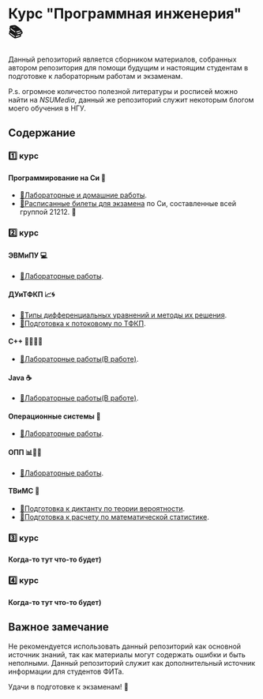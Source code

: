 # Курс "Программная инженерия" :books:

Данный репозиторий является сборником материалов, собранных автором репозитория для помощи будущим и настоящим студентам в подготовке к лабораторным работам и экзаменам.

P.s. огромное количестоо полезной литературы и росписей можно найти на *NSUMedia*, данный же репозиторий служит некоторым блогом моего обучения в НГУ.

## Содержание

### 1️⃣ курс

#### Программирование на Си 📝

- [📝Лабораторные и домашние работы](https://github.com/UsusCimex/NSU_C_Programming).
- [📝Расписанные билеты для экзамена](https://github.com/UsusCimex/NSU_FirstCourseTheory) по Си, составленные всей группой 21212. :gift_heart:

### 2️⃣ курс

#### ЭВМиПУ 💻

- [🔬Лабораторные работы](https://github.com/UsusCimex/NSU_EVM).

#### ДУиТФКП 📈🌀

- [📝Типы дифференциальных уравнений и методы их решения](difference.pdf).
- [📝Подготовка к потоковому по ТФКП](tfkp.pdf).

#### C++ 👨‍💻➕➕

- [🔬Лабораторные работы(В работе)]().

#### Java ☕️

- [🔬Лабораторные работы(В работе)]().

#### Операционные системы 📡

- [🔬Лабораторные работы](https://github.com/UsusCimex/NSU_OS).

#### ОПП 📊👨‍💻

- [🔬Лабораторные работы](https://github.com/UsusCimex/NSU_OPP).

#### ТВиМС 🎲

- [📝Подготовка к диктанту по теории вероятности](therver.pdf).
- [📝Подготовка к расчету по математической статистике](mathstat.pdf).

### 3️⃣ курс

#### Когда-то тут что-то будет)

### 4️⃣ курс

#### Когда-то тут что-то будет)

## Важное замечание

Не рекомендуется использовать данный репозиторий как основной источник знаний, так как материалы могут содержать ошибки и быть неполными. Данный репозиторий служит как дополнительный источник информации для студентов ФИТа.

Удачи в подготовке к экзаменам! :muscle:
